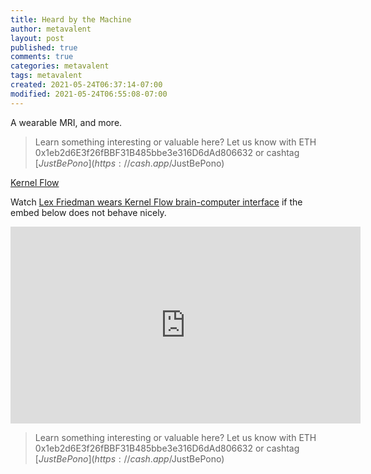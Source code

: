 ```yaml
---
title: Heard by the Machine
author: metavalent
layout: post
published: true
comments: true
categories: metavalent
tags: metavalent
created: 2021-05-24T06:37:14-07:00
modified: 2021-05-24T06:55:08-07:00
---
```


A wearable MRI, and more.

> Learn something interesting or valuable here? Let us know with ETH 0x1eb2d6E3f26fBBF31B485bbe3e316D6dAd806632 or cashtag [$JustBePono](https://cash.app/$JustBePono)

[Kernel Flow](KernelFlow.com)

Watch [Lex Friedman wears Kernel Flow brain-computer interface](https://youtu.be/Zs_g4YkTYYM) if the embed below does not behave nicely. 

<div class="embed-container"><iframe width="560" height="315" src="https://www.youtube.com/embed/Zs_g4YkTYYM" title="YouTube video player" frameborder="0" allow="accelerometer; autoplay; clipboard-write; encrypted-media; gyroscope; picture-in-picture" allowfullscreen></iframe></div>

> Learn something interesting or valuable here? Let us know with ETH 0x1eb2d6E3f26fBBF31B485bbe3e316D6dAd806632 or cashtag [$JustBePono](https://cash.app/$JustBePono)
